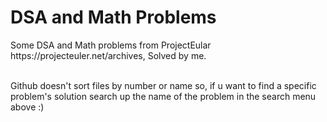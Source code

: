 <h1>DSA and Math Problems</h1>
Some DSA and Math problems from ProjectEular https://projecteuler.net/archives, Solved by me.<br><br>

Github doesn't sort files by number or name so, if u want to find a specific problem's solution search up the name of the problem in the search menu above :)
